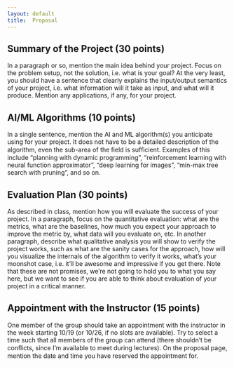 ```yaml
---
layout: default
title:  Proposal
---
```


## Summary of the Project (30 points)

In a paragraph or so, mention the main idea behind your project. Focus on the problem setup, not the solution, i.e. what is your goal? At the very least, you should have a sentence that clearly explains the input/output semantics of your project, i.e. what information will it take as input, and what will it produce. Mention any applications, if any, for your project.

## AI/ML Algorithms (10 points)

In a single sentence, mention the AI and ML algorithm(s) you anticipate using for your project. It does not have to be a detailed description of the algorithm, even the sub-area of the ﬁeld is sufﬁcient. Examples of this include “planning with dynamic programming”, “reinforcement learning with neural function approximator”, “deep learning for images”, “min-max tree search with pruning”, and so on.

## Evaluation Plan (30 points)

As described in class, mention how you will evaluate the success of your project. In a paragraph, focus on the quantitative evaluation: what are the metrics, what are the baselines, how much you expect your approach to improve the metric by, what data will you evaluate on, etc. In another paragraph, describe what qualitative analysis you will show to verify the project works, such as what are the sanity cases for the approach, how will you visualize the internals of the algorithm to verify it works, what’s your moonshot case, i.e. it’ll be awesome and impressive if you get there. Note that these are not promises, we’re not going to hold you to what you say here, but we want to see if you are able to think about evaluation of your project in a critical manner.

## Appointment with the Instructor (15 points)

One member of the group should take an appointment with the instructor in the week starting 10/19 (or 10/26, if no slots are available). Try to select a time such that all members of the group can attend (there shouldn’t be conﬂicts, since I’m available to meet during lectures). On the proposal page, mention the date and time you have reserved the appointment for.